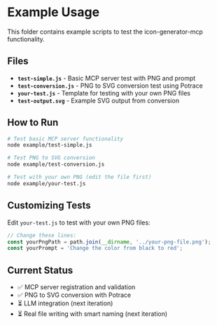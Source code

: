 # Example Usage

This folder contains example scripts to test the icon-generator-mcp functionality.

## Files

- **`test-simple.js`** - Basic MCP server test with PNG and prompt
- **`test-conversion.js`** - PNG to SVG conversion test using Potrace
- **`your-test.js`** - Template for testing with your own PNG files
- **`test-output.svg`** - Example SVG output from conversion

## How to Run

```bash
# Test basic MCP server functionality
node example/test-simple.js

# Test PNG to SVG conversion
node example/test-conversion.js

# Test with your own PNG (edit the file first)
node example/your-test.js
```

## Customizing Tests

Edit `your-test.js` to test with your own PNG files:

```javascript
// Change these lines:
const yourPngPath = path.join(__dirname, '../your-png-file.png');
const yourPrompt = 'Change the color from black to red';
```

## Current Status

- ✅ MCP server registration and validation
- ✅ PNG to SVG conversion with Potrace
- ⏳ LLM integration (next iteration)
- ⏳ Real file writing with smart naming (next iteration)